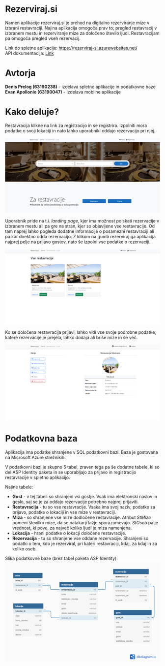 # Rezerviraj.si
 
Namen aplikacije rezerviraj.si je prehod na digitalno rezerviranje mize v izbrani restavraciji. Najina aplikacija omogoča prav to; pregled restavracij v izbranem mestu in rezerviranje mize za določeno število ljudi. Restavracijam pa omogoča pregled vseh rezervacij. 

Link do spletne aplikacije: https://rezerviraj-si.azurewebsites.net/ <br>
API dokumentacija: [Link](https://rezerviraj-si.azurewebsites.net/swagger/index.html)

# Avtorja
**Denis Prelog (63190238)** - izdelava spletne aplikacije in podatkovne baze <br>
**Evan Apollonio (63190047)** - izdelava mobilne aplikacije

# Kako deluje?
Restavracija klikne na link za registracijo in se registrira. Izpolniti mora podatke o svoji lokaciji in nato lahko uporabniki oddajo rezervacijo pri njej.

![Landing page](img/front.PNG)

Uporabnik pride na t.i. *landing page*, kjer ima možnost poiskati rezervacije v izbranem mestu ali pa gre na stran, kjer so objavljene vse restavracije. Od tam naprej lahko pogleda dodatne informacije o posamezni restavraciji ali pa kar direktno odda rezervacijo. Z klikom na gumb rezerviraj ga aplikacija najprej pelje na prijavo gostov, nato še izpolni vse podatke o rezervaciji. 

![Vse restavracije](img/vse.PNG)

Ko se določena restavracija prijavi, lahko vidi vse svoje podrobne podatke, katere rezervacije je prejela, lahko dodaja ali briše mize in še več. 

![Podrobnosti](img/details.PNG)

# Podatkovna baza

Aplikacija ima podatke shranjene v SQL podatkovni bazi. Baza je gostovana na Microsoft Azure strežnikih.

V podatkovni bazi je skupno 5 tabel, zraven tega pa še dodatne tabele, ki so del ASP Identity paketa in se uporabljajo za prijavo in registracijo restavracije v spletno aplikacijo.

Najine tabele: 
- **Gost** - v tej tabeli so shranjeni vsi gostje. Vsak ima elektronski naslov in geslo, saj se je za oddajo rezervacije potrebno najprej prijaviti.
- **Restavracija** -  tu so vse restavracije. Vsaka ima svoj naziv, podatke za prijavo, podatke o lokaciji in vse mize v restavraciji. 
- **Miza** - so shranjene vse mize dodločene restavracije. Atribut *StMize* pomeni številko mize, da se natakarji lažje sporazumevajo. *StOseb* pa je vrednost, ki pove, za največ koliko ljudi je miza namenjena. 
- **Lokacija** - hrani podatke o lokacji določene restavracije. 
- **Rezervacija** - tu so shranjene vse oddane rezervacije. Shranjeni so podatki o tem, kdo je rezerviral, pri kateri restavraciji, kdaj, za kdaj in za koliko oseb.

Slika podatkovne baze (brez tabel paketa ASP Identity): 
![Baza](img/baza.png)
